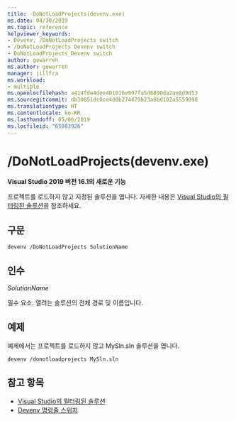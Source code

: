 ```yaml
---
title: -DoNotLoadProjects(devenv.exe)
ms.date: 04/30/2019
ms.topic: reference
helpviewer_keywords:
- Devenv, /DoNotLoadProjects switch
- /DoNotLoadProjects Devenv switch
- DoNotLoadProjects Devenv switch
author: gewarren
ms.author: gewarren
manager: jillfra
ms.workload:
- multiple
ms.openlocfilehash: a414fde4dee401016e997fa5d6890da2ae8d9d53
ms.sourcegitcommit: db30651dc0ce4d0b274479b23a6bd102a5559098
ms.translationtype: HT
ms.contentlocale: ko-KR
ms.lasthandoff: 05/06/2019
ms.locfileid: "65083926"
---
```

# <a name="donotloadprojects-devenvexe"></a>/DoNotLoadProjects(devenv.exe)

**Visual Studio 2019 버전 16.1의 새로운 기능**

프로젝트를 로드하지 않고 지정된 솔루션을 엽니다. 자세한 내용은 [Visual Studio의 필터링된 솔루션](../filtered-solutions.md)을 참조하세요.

## <a name="syntax"></a>구문

```shell
devenv /DoNotLoadProjects SolutionName
```

## <a name="arguments"></a>인수

*SolutionName*

필수 요소. 열려는 솔루션의 전체 경로 및 이름입니다.

## <a name="example"></a>예제

예제에서는 프로젝트를 로드하지 않고 MySln.sln 솔루션을 엽니다.

```shell
devenv /donotloadprojects MySln.sln
```

## <a name="see-also"></a>참고 항목

- [Visual Studio의 필터링된 솔루션](../filtered-solutions.md)
- [Devenv 명령줄 스위치](../../ide/reference/devenv-command-line-switches.md)
